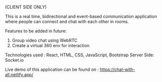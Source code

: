 (CLIENT SIDE ONLY)

This is a real time, bidirectional and event-based communication application where people can connect and chat with each other in rooms.

Features to be added in future: 
1. Group video chat using WebRTC
2. Create a virtual 360 env for interaction

Technologies used : React, HTML, CSS, JavaScript, Bootstrap
Server Side: Socket.io

Live demo of this application can be found on : https://chat-with-all.netlify.app/